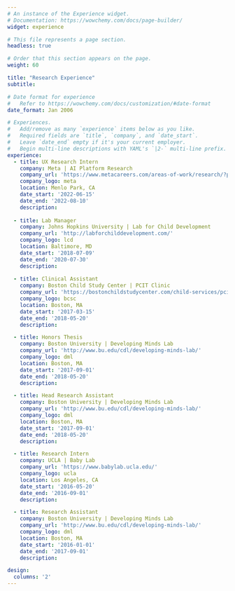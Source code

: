 ```yaml
---
# An instance of the Experience widget.
# Documentation: https://wowchemy.com/docs/page-builder/
widget: experience

# This file represents a page section.
headless: true

# Order that this section appears on the page.
weight: 60

title: "Research Experience"
subtitle:

# Date format for experience
#   Refer to https://wowchemy.com/docs/customization/#date-format
date_format: Jan 2006

# Experiences.
#   Add/remove as many `experience` items below as you like.
#   Required fields are `title`, `company`, and `date_start`.
#   Leave `date_end` empty if it's your current employer.
#   Begin multi-line descriptions with YAML's `|2-` multi-line prefix.
experience:
  - title: UX Research Intern
    company: Meta | AI Platform Research
    company_url: 'https://www.metacareers.com/areas-of-work/research/?p%5Bteams%5D%5B0%5D=Research&teams%5B0%5D=Research'
    company_logo: meta
    location: Menlo Park, CA
    date_start: '2022-06-15'
    date_end: '2022-08-10'
    description:
    
  - title: Lab Manager
    company: Johns Hopkins University | Lab for Child Development
    company_url: 'http://labforchilddevelopment.com/'
    company_logo: lcd
    location: Baltimore, MD
    date_start: '2018-07-09'
    date_end: '2020-07-30'
    description: 
    
  - title: Clinical Assistant
    company: Boston Child Study Center | PCIT Clinic
    company_url: 'https://bostonchildstudycenter.com/child-services/pcit/'
    company_logo: bcsc
    location: Boston, MA
    date_start: '2017-03-15'
    date_end: '2018-05-20'
    description:

  - title: Honors Thesis
    company: Boston University | Developing Minds Lab
    company_url: 'http://www.bu.edu/cdl/developing-minds-lab/'
    company_logo: dml
    location: Boston, MA
    date_start: '2017-09-01'
    date_end: '2018-05-20'
    description:

  - title: Head Research Assistant
    company: Boston University | Developing Minds Lab
    company_url: 'http://www.bu.edu/cdl/developing-minds-lab/'
    company_logo: dml
    location: Boston, MA
    date_start: '2017-09-01'
    date_end: '2018-05-20'
    description:

  - title: Research Intern
    company: UCLA | Baby Lab
    company_url: 'https://www.babylab.ucla.edu/'
    company_logo: ucla
    location: Los Angeles, CA
    date_start: '2016-05-20'
    date_end: '2016-09-01'
    description:

  - title: Research Assistant
    company: Boston University | Developing Minds Lab
    company_url: 'http://www.bu.edu/cdl/developing-minds-lab/'
    company_logo: dml
    location: Boston, MA
    date_start: '2016-01-01'
    date_end: '2017-09-01'
    description:

design:
  columns: '2'
---
```

